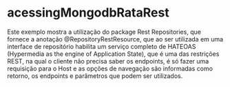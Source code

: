 # acessingMongodbRataRest

Este exemplo mostra a utilização do package Rest Repositories, que fornece a anotação @RepositoryRestResource, que ao ser utilizada em uma interface de repositório habilita um serviço completo de HATEOAS (Hypermedia as the engine of Application State), que é uma das restrições REST, na qual o cliente não precisa saber os endpoints, é só fazer uma requisição para o Host e as opções de navegação são informadas como retorno, os endpoints e parâmetros que podem ser utilizados.
